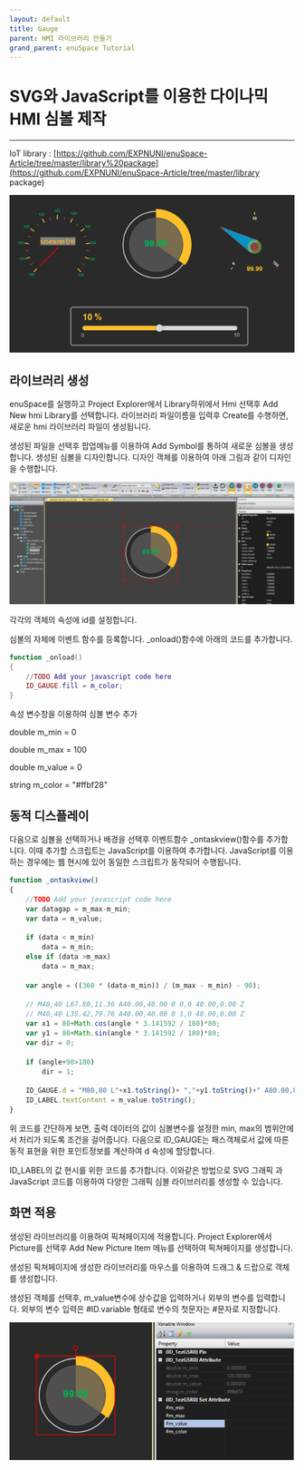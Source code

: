 ```yaml
---
layout: default
title: Gauge
parent: HMI 라이브러리 만들기
grand_parent: enuSpace Tutorial
---
```


# SVG와 JavaScript를 이용한 다이나믹 HMI 심볼 제작

---

IoT library : [https://github.com/EXPNUNI/enuSpace-Article/tree/master/library%20package](https://github.com/EXPNUNI/enuSpace-Article/tree/master/library package)

![](/assets/tutorial/hmi_symbol.png)

## 라이브러리 생성

enuSpace를 실행하고 Project Explorer에서 Library하위에서 Hmi 선택후 Add New hmi Library를 선택합니다. 라이브러리 파일이름을 입력후 Create를 수행하면, 새로운 hmi 라이브러리 파일이 생성됩니다.

생성된 파일을 선택후 팝업메뉴를 이용하여 Add Symbol를 통하여 새로운 심볼을 생성합니다. 생성된 심볼을 디자인합니다. 디자인 객체를 이용하여 아래 그림과 같이 디자인을 수행합니다.

![](/assets/hmi-library1/hmi_symbol_edit.png)

각각의 객체의 속성에 id를 설정합니다. 

심볼의 자체에 이벤트 함수를 등록합니다. \_onload\(\)함수에 아래의 코드를 추가합니다. 

```lua
function _onload()
{	
	//TODO Add your javascript code here
	ID_GAUGE.fill = m_color;
}
```

속성 변수창을 이용하여 심볼 변수 추가

double m\_min = 0

double m\_max = 100

double m\_value = 0

string m\_color = "\#ffbf28"

## 동적 디스플레이

다음으로 심볼을 선택하거나 배경을 선택후 이벤트함수 \_ontaskview\(\)함수를 추가합니다. 이때 추가할 스크립트는 JavaScript를 이용하여 추가합니다. JavaScript를 이용하는 경우에는 웹 현시에 있어 동일한 스크립트가 동작되어 수행됩니다.

```js
function _ontaskview()
{	
	//TODO Add your javascript code here
	var datagap = m_max-m_min;
	var data = m_value;

	if (data < m_min)
		data = m_min;
	else if (data >m_max)
		data = m_max;

	var angle = ((360 * (data-m_min)) / (m_max - m_min) - 90);

	// M40,40 L67.80,11.36 A40.00,40.00 0 0,0 40.00,0.00 Z
	// M40,40 L35.42,79.76 A40.00,40.00 0 1,0 40.00,0.00 Z
	var x1 = 80+Math.cos(angle * 3.141592 / 180)*80;
	var y1 = 80+Math.sin(angle * 3.141592 / 180)*80;
	var dir = 0;

	if (angle+90>180)
		dir = 1;

	ID_GAUGE.d = "M80,80 L"+x1.toString()+ ","+y1.toString()+" A80.00,80.00 0 "+ dir.toString()+",0 80.00,0.00 Z";
	ID_LABEL.textContent = m_value.toString();
}
```

위 코드를 간단하게 보면, 출력 데이터의 값이 심볼변수를 설정한 min, max의 범위안에서 처리가 되도록 조건을 걸어줍니다. 다음으로 ID\_GAUGE는 패스객체로서 값에 따른 동적 표현을 위한 포인트정보를 계산하여 d 속성에 할당합니다.

ID\_LABEL의 값 현시를 위한 코드를 추가합니다. 이와같은 방법으로 SVG 그래픽 과 JavaScript 코드를 이용하여 다양한 그래픽 심볼 라이브러리를 생성할 수 있습니다.

## 화면 적용

생성된 라이브러리를 이용하여 픽쳐페이지에 적용합니다. Project Explorer에서 Picture를 선택후 Add New Picture Item 메뉴를 선택하여 픽쳐페이지를 생성합니다.

생성된 픽쳐페이지에 생성한 라이브러리를 마우스를 이용하여 드래그 & 드랍으로 객체를 생성합니다. 

생성된 객체를 선택후, m\_value변수에 상수값을 입력하거나 외부의 변수를 입력합니다. 외부의 변수 입력은 \#ID.variable 형태로 변수의 첫문자는 \#문자로 지정합니다.

 ![](/assets/hmi-library1/hmi_gauge_accept.png)



